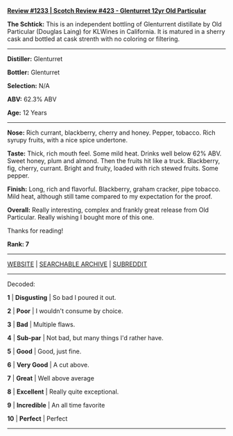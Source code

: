 
[**Review #1233 | Scotch Review #423 - Glenturret 12yr Old Particular**]( https://t8ke.review/review-1233-glenturret-12yr-old-particular)

**The Schtick:** This is an independent bottling of Glenturrent distillate by Old Particular (Douglas Laing) for KLWines in California. It is matured in a sherry cask and bottled at cask strenth with no coloring or filtering. 

-----

**Distiller:** Glenturret 

**Bottler:** Glenturret 

**Selection:** N/A

**ABV:** 62.3% ABV

**Age:** 12 Years 

-----

**Nose:**  Rich currant, blackberry, cherry and honey. Pepper, tobacco. Rich syrupy fruits, with a nice spice undertone.  

**Taste:** Thick, rich mouth feel. Some mild heat. Drinks well below 62% ABV. Sweet honey, plum and almond. Then the fruits hit like a truck. Blackberry, fig, cherry, currant. Bright and fruity, loaded with rich stewed fruits. Some pepper. 

**Finish:** Long, rich and flavorful. Blackberry, graham cracker, pipe tobacco. Mild heat, although still tame compared to my expectation for the proof. 

**Overall:** Really interesting, complex and frankly great release from Old Particular. Really wishing I bought more of this one. 

Thanks for reading!

**Rank: 7**



-----

[WEBSITE](https://t8ke.review) | [SEARCHABLE ARCHIVE](https://t8ke.review/review-archive/) | [SUBREDDIT](https://reddit.com/r/t8kereviews)

-----

Decoded:

**1** | **Disgusting** | So bad I poured it out.

**2** | **Poor** | I wouldn't consume by choice.

**3** | **Bad** | Multiple flaws.

**4** | **Sub-par** | Not bad, but many things I'd rather have.

**5** | **Good** | Good, just fine.

**6** | **Very Good** | A cut above.

**7** | **Great** | Well above average

**8** | **Excellent** | Really quite exceptional.

**9** | **Incredible** | An all time favorite

**10** | **Perfect** | Perfect

----


